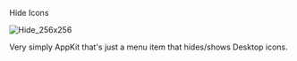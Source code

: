 Hide Icons

![Hide_256x256](https://user-images.githubusercontent.com/51520928/116168137-a0fb1400-a6b6-11eb-84ae-5248dab9d62a.png) 

Very simply AppKit that's just a menu item that hides/shows Desktop icons.
